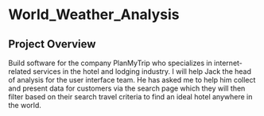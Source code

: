 # World_Weather_Analysis

## Project Overview
Build software for the company PlanMyTrip who specializes in internet-related services in the hotel and lodging industry. I will help Jack the head of analysis for the user interface team. He has asked me to help him collect and present data for customers via the search page which they will then filter based on their search travel criteria to find an ideal hotel anywhere in the world.
